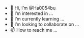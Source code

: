 - 👋 Hi, I’m @Ha0054bu
- 👀 I’m interested in ...
- 🌱 I’m currently learning ...
- 💞️ I’m looking to collaborate on ...
- 📫 How to reach me ...

<!---
Ha0054bu/Ha0054bu is a ✨ special ✨ repository because its `README.md` (this file) appears on your GitHub profile.
You can click the Preview link to take a look at your changes.
--->
